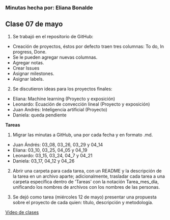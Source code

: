 ### Minutas hecha por: Eliana Bonalde 

## Clase 07 de mayo

1. Se trabajó en el repositorio de GitHub:
- Creación de proyectos, éstos por defecto traen tres columnas: To do, In progress, Done.
- Se le pueden agregar nuevas columnas.
- Agregar notas.
- Crear Issues
- Asignar milestones.
- Asignar labels.

2. Se discutieron ideas para los proyectos finales:
- Eliana: Machine learning (Proyecto y exposición)
- Leonardo: Ecuación de convección lineal (Proyecto y exposición)
- Juan Andrés: Inteligencia artificial (Proyecto)
- Daniela: queda pendiente


**Tareas**

1. Migrar las minutas a GitHub, una por cada fecha y en formato .md.
- Juan Ándrés: 03_08, 03_26, 03_29 y 04_14
- Eliana: 03_10, 03_25, 04_05 y 04_19
- Leonardo: 03_15, 03_24, 04_7 y 04_21
- Daniela: 03_17, 04_12 y 04_26

2. Abrir una carpeta para cada tarea, con un README y la descripción de la tarea en un archivo aparte; adicionalmente, trasladar cada tarea a una carpeta específica dentro de 'Tareas' con la notación Tarea_mes_día, unificando los nombres de archivos con los nombres de las personas. 

3. Se dejó como tarea (miércoles 12 de mayo) presentar una propuesta sobre el proyecto de cada quien: título, descripción y metodología. 

[Video de clases](https://drive.google.com/drive/folders/1FCTBD_4vxoI2t-5Ry9smReu3VkSFLQKX)

